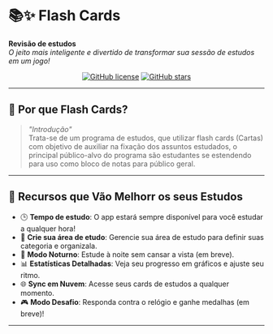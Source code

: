 # 📚✨ Flash Cards

**Revisão de estudos**  
*O jeito mais inteligente e divertido de transformar sua sessão de estudos em um jogo!*

<div align="center">
  
[![GitHub license](https://img.shields.io/github/license/wendell-cavalcante/ProjetoIntegrador?color=blue)](https://github.com/wendell-cavalcante/ProjetoIntegrador)
[![GitHub stars](https://img.shields.io/github/stars/wendell-cavalcante/ProjetoIntegrador?style=social)](https://github.com/wendell-cavalcante/ProjetoIntegrador/stargazers)

</div>

---

## 🎯 **Por que Flash Cards?**
> *"Introdução"*  
Trata-se de um programa de estudos, que utilizar flash cards (Cartas) com objetivo de auxiliar na fixação dos assuntos estudados, o principal público-alvo do programa são estudantes se estendendo para uso como bloco de notas para público geral.

---

## 🚀 **Recursos que Vão Melhorr os seus Estudos**

- 🕒 **Tempo de estudo**: O app estará sempre disponível para você estudar a qualquer hora!
- 📝 **Crie sua área de etudo**: Gerencie sua área de estudo para definir suas categoria e organizala.
- 🌙 **Modo Noturno**: Estude à noite sem cansar a vista (em breve).
- 📊 **Estatísticas Detalhadas**: Veja seu progresso em gráficos e ajuste seu ritmo.
- 🌐 **Sync em Nuvem**: Acesse seus cards de estudos a qualquer momento.
- 🎮 **Modo Desafio**: Responda contra o relógio e ganhe medalhas (em breve)!

---

